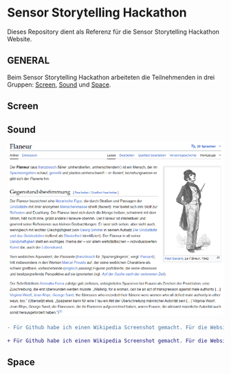 # Sensor Storytelling Hackathon

Dieses Repository dient als Referenz für die Sensor Storytelling Hackathon Website.

## GENERAL
Beim Sensor Storytelling Hackathon arbeiteten die Teilnehmenden in drei Gruppen: [Screen](#Screen), [Sound](#Sound) und [Space](#Space).


## Screen

## Sound

![Flaneur](https://github.com/georgesipp/sensorstorytelling/blob/main/src/SOUND/flaneur_wikipedia_screenshot.png "Flaneur")

```diff
- Für Github habe ich einen Wikipedia Screenshot gemacht. Für die Website ist es vielleicht chamanter die Wikipedia Page einzubetten anstatt nur den Text einzufügen.
```
```diff
+ Für Github habe ich einen Wikipedia Screenshot gemacht. Für die Website ist es vielleicht chamanter die Wikipedia Page einzubetten anstatt nur den Text einzufügen.
```


## Space

